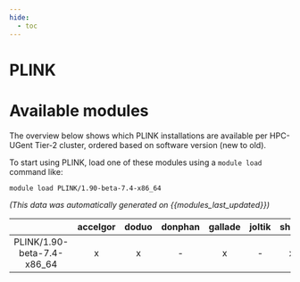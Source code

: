 ```yaml
---
hide:
  - toc
---
```


PLINK
=====

# Available modules


The overview below shows which PLINK installations are available per HPC-UGent Tier-2 cluster, ordered based on software version (new to old).

To start using PLINK, load one of these modules using a `module load` command like:

```shell
module load PLINK/1.90-beta-7.4-x86_64
```

*(This data was automatically generated on {{modules_last_updated}})*  

| |accelgor|doduo|donphan|gallade|joltik|shinx|
| :---: | :---: | :---: | :---: | :---: | :---: | :---: |
|PLINK/1.90-beta-7.4-x86_64|x|x|-|x|-|x|
